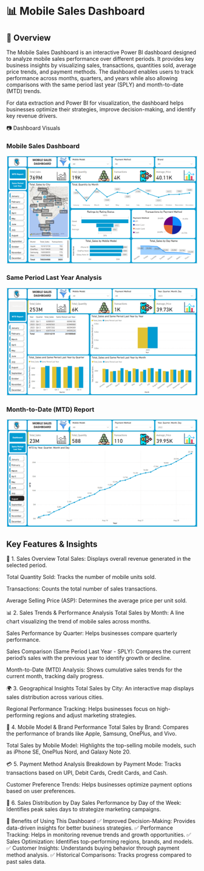 # 📊 Mobile Sales Dashboard

## 📝 Overview
The Mobile Sales Dashboard is an interactive Power BI dashboard designed to analyze mobile sales performance over different periods. It provides key business insights by visualizing sales, transactions, quantities sold, average price trends, and payment methods. The dashboard enables users to track performance across months, quarters, and years while also allowing comparisons with the same period last year (SPLY) and month-to-date (MTD) trends.

For data extraction and Power BI for visualization, the dashboard helps businesses optimize their strategies, improve decision-making, and identify key revenue drivers.

📷 Dashboard Visuals

### Mobile Sales Dashboard
![Mobile Sales Dashboard](Mobile%20Data%20Sales%20Dashboard.png)

### Same Period Last Year Analysis
![Same Period Last Year](Same%20Period%20Last%20Year.png)

### Month-to-Date (MTD) Report
![MTD](MTD.png)


## Key Features & Insights 

📌 1. Sales Overview
Total Sales: Displays overall revenue generated in the selected period.

Total Quantity Sold: Tracks the number of mobile units sold.

Transactions: Counts the total number of sales transactions.

Average Selling Price (ASP): Determines the average price per unit sold.

📊 2. Sales Trends & Performance Analysis
Total Sales by Month: A line chart visualizing the trend of mobile sales across months.

Sales Performance by Quarter: Helps businesses compare quarterly performance.

Sales Comparison (Same Period Last Year - SPLY): Compares the current period’s sales with the previous year to identify growth or decline.

Month-to-Date (MTD) Analysis: Shows cumulative sales trends for the current month, tracking daily progress.

🌍 3. Geographical Insights
Total Sales by City: An interactive map displays sales distribution across various cities.

Regional Performance Tracking: Helps businesses focus on high-performing regions and adjust marketing strategies.

📱 4. Mobile Model & Brand Performance
Total Sales by Brand: Compares the performance of brands like Apple, Samsung, OnePlus, and Vivo.

Total Sales by Mobile Model: Highlights the top-selling mobile models, such as iPhone SE, OnePlus Nord, and Galaxy Note 20.

💳 5. Payment Method Analysis
Breakdown by Payment Mode: Tracks transactions based on UPI, Debit Cards, Credit Cards, and Cash.

Customer Preference Trends: Helps businesses optimize payment options based on user preferences.

📅 6. Sales Distribution by Day
Sales Performance by Day of the Week: Identifies peak sales days to strategize marketing campaigns.


🚀 Benefits of Using This Dashboard
✅ Improved Decision-Making: Provides data-driven insights for better business strategies.
✅ Performance Tracking: Helps in monitoring revenue trends and growth opportunities.
✅ Sales Optimization: Identifies top-performing regions, brands, and models.
✅ Customer Insights: Understands buying behavior through payment method analysis.
✅ Historical Comparisons: Tracks progress compared to past sales data.
